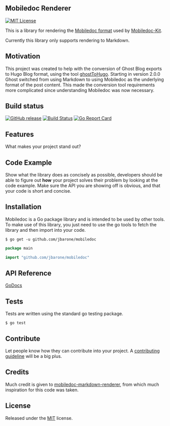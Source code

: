 ## Mobiledoc Renderer

[![MIT License](https://img.shields.io/badge/license-MIT-brightgreen.svg)](/LICENSE)

This is a library for rendering the [Mobiledoc
format](https://github.com/bustlelabs/mobiledoc-kit/blob/master/MOBILEDOC.md)
used by [Mobiledoc-Kit](https://github.com/bustlelabs/mobiledoc-kit).

Currently this library only supports rendering to Markdown.

## Motivation

This project was created to help with the conversion of Ghost Blog exports to
Hugo Blog format, using the tool
[ghostToHugo](http://github.com/jbarone/ghostToHugo). Starting in version 2.0.0
Ghost switched from using Markdown to using Mobiledoc as the underlying format
of the post content. This made the conversion tool requirements more complicated
since understanding Mobiledoc was now necessary.

## Build status

[![GitHub release](https://img.shields.io/github/release/jbarone/ghostToHugo.svg)](https://github.com/jbarone/ghostToHugo/releases/latest)
[![Build Status](https://travis-ci.org/jbarone/mobiledoc.svg?branch=master)](https://travis-ci.org/jbarone/mobiledoc)
[![Go Report Card](https://goreportcard.com/badge/github.com/jbarone/mobiledoc)](https://goreportcard.com/report/github.com/jbarone/mobiledoc)

## Features

What makes your project stand out?

## Code Example

Show what the library does as concisely as possible, developers should be able
to figure out **how** your project solves their problem by looking at the code
example. Make sure the API you are showing off is obvious, and that your code is
short and concise.

## Installation

Mobiledoc is a Go package library and is intended to be used by other tools. To
make use of this library, you just need to use the go tools to fetch the library
and then import into your code.

```
$ go get -u github.com/jbarone/mobiledoc
```

```go
package main

import "github.com/jbarone/mobiledoc"
```

## API Reference

[GoDocs](https://godoc.org/github.com/jbarone/mobiledoc)

## Tests

Tests are written using the standard go testing package.

```
$ go test
```

## Contribute

Let people know how they can contribute into your project. A [contributing
guideline](https://github.com/zulip/zulip-electron/blob/master/CONTRIBUTING.md)
will be a big plus.

## Credits

Much credit is given to
[mobiledoc-markdown-renderer](https://github.com/yuloh/mobiledoc-markdown-renderer),
from which much inspiration for this code was taken.

## License

Released under the [MIT](./LICENSE) license.
